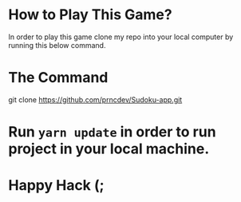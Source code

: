# How to Play This Game?

In order to play this game clone my repo into your local computer by running this below command.

# The Command
git clone https://github.com/prncdev/Sudoku-app.git

# Run `yarn update` in order to run project in your local machine.

# Happy Hack (;